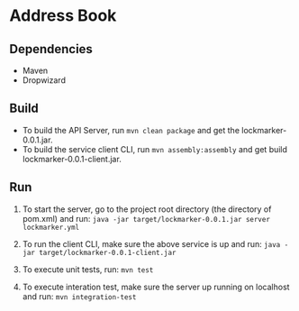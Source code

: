 Address Book
=============

Dependencies
------------

* Maven
* Dropwizard

Build
-----

* To build the API Server, run ```mvn clean package``` and get the lockmarker-0.0.1.jar.
* To build the service client CLI, run ```mvn assembly:assembly``` and get build lockmarker-0.0.1-client.jar.

Run
---

1. To start the server, go to the project root directory (the directory of pom.xml) and run:
    ```java -jar target/lockmarker-0.0.1.jar server lockmarker.yml```

2. To run the client CLI, make sure the above service is up and run:
    ```java -jar target/lockmarker-0.0.1-client.jar```

3. To execute unit tests, run:
    ```mvn test```

4. To execute interation test, make sure the server up running on localhost and run:
    ```mvn integration-test``` 

